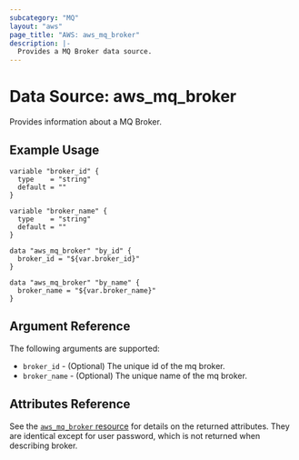 ```yaml
---
subcategory: "MQ"
layout: "aws"
page_title: "AWS: aws_mq_broker"
description: |-
  Provides a MQ Broker data source.
---
```


# Data Source: aws_mq_broker

Provides information about a MQ Broker.

## Example Usage

```hcl
variable "broker_id" {
  type    = "string"
  default = ""
}

variable "broker_name" {
  type    = "string"
  default = ""
}

data "aws_mq_broker" "by_id" {
  broker_id = "${var.broker_id}"
}

data "aws_mq_broker" "by_name" {
  broker_name = "${var.broker_name}"
}
```

## Argument Reference

The following arguments are supported:

* `broker_id` - (Optional) The unique id of the mq broker.
* `broker_name` - (Optional) The unique name of the mq broker.

## Attributes Reference

See the [`aws_mq_broker` resource](/docs/providers/aws/r/mq_broker.html) for details on the returned attributes.
They are identical except for user password, which is not returned when describing broker.
